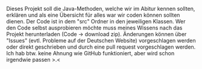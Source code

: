 Dieses Projekt soll die Java-Methoden, welche wir im Abitur kennen sollten, erklären und als eine Übersicht für alles war wir coden können sollten dienen.
Der Code ist in dem "src" Ordner in den jeweiligen Klassen.
Wer den Code selbst ausprobieren möchte muss meines Wissens nach das Projekt herunterladen (Code -> download zip).
Änderungen können über "Issues" (evtl. Probleme auf der Deutschen Website) vorgeschlagen werden oder direkt geschrieben und durch eine pull request vorgeschlagen werden.
Ich hab btw. keine Ahnung wie GitHub funktioniert, aber wird schon irgendwie passen >.<
